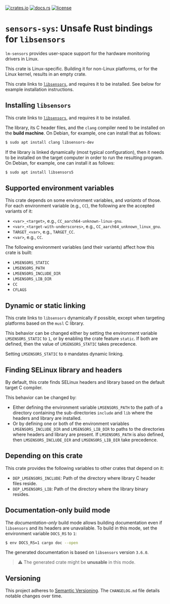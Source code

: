 [![crates.io](https://img.shields.io/crates/v/sensors-sys.svg)](https://crates.io/crates/sensors-sys)
[![docs.rs](https://docs.rs/sensors-sys/badge.svg)](https://docs.rs/sensors-sys)
[![license](https://img.shields.io/github/license/koutheir/sensors-sys?color=black)](https://raw.githubusercontent.com/koutheir/sensors-sys/master/LICENSE.txt)

# `sensors-sys`: Unsafe Rust bindings for `libsensors`

`lm-sensors` provides user-space support for the hardware monitoring drivers
in Linux.

This crate is Linux-specific. Building it for non-Linux platforms, or for
the Linux kernel, results in an empty crate.

This crate links to [`libsensors`](https://github.com/lm-sensors/lm-sensors), and requires it to be
installed.
See below for example installation instructions.

## Installing `libsensors`

This crate links to [`libsensors`](https://github.com/lm-sensors/lm-sensors), and requires it to be
installed.

The library, its C header files, and the `clang` compiler need to be installed on the **build machine**.
On Debian, for example, one can install that as follows:
```sh
$ sudo apt install clang libsensors-dev
```

If the library is linked dynamically (most typical configuration), then it needs to be installed
on the target computer in order to run the resulting program.
On Debian, for example, one can install it as follows:
```sh
$ sudo apt install libsensors5
```

## Supported environment variables

This crate depends on some environment variables, and *variants* of those.
For each environment variable (e.g., `CC`), the following are the accepted
variants of it:
- `<var>_<target>`, e.g., `CC_aarch64-unknown-linux-gnu`.
- `<var>_<target-with-underscores>`, e.g., `CC_aarch64_unknown_linux_gnu`.
- `TARGET_<var>`, e.g., `TARGET_CC`.
- `<var>`, e.g., `CC`.

The following environment variables (and their variants) affect how this crate
is built:
- `LMSENSORS_STATIC`
- `LMSENSORS_PATH`
- `LMSENSORS_INCLUDE_DIR`
- `LMSENSORS_LIB_DIR`
- `CC`
- `CFLAGS`

## Dynamic or static linking

This crate links to `libsensors` dynamically if possible, except when targeting
platforms based on the `musl` C library.

This behavior can be changed either by setting the environment variable
`LMSENSORS_STATIC` to `1`, or by enabling the crate feature `static`.
If both are defined, then the value of `LMSENSORS_STATIC` takes precedence.

Setting `LMSENSORS_STATIC` to `0` mandates dynamic linking.

## Finding SELinux library and headers

By default, this crate finds SELinux headers and library based on the default
target C compiler.

This behavior can be changed by:
- Either defining the environment variable `LMSENSORS_PATH` to the path of
  a directory containing the sub-directories `include` and `lib` where
  the headers and library are installed.
- Or by defining one or both of the environment variables `LMSENSORS_INCLUDE_DIR`
  and `LMSENSORS_LIB_DIR` to paths to the directories where headers and library
  are present. If `LMSENSORS_PATH` is also defined, then `LMSENSORS_INCLUDE_DIR`
  and `LMSENSORS_LIB_DIR` take precedence.

## Depending on this crate

This crate provides the following variables to other crates that depend on it:
- `DEP_LMSENSORS_INCLUDE`: Path of the directory where library C header files reside.
- `DEP_LMSENSORS_LIB`: Path of the directory where the library binary resides.

## Documentation-only build mode

The *documentation-only* build mode allows building documentation even if
`libsensors` and its headers are unavailable.
To build in this mode, set the environment variable `DOCS_RS` to `1`:
```bash
$ env DOCS_RS=1 cargo doc --open
```

The generated documentation is based on `libsensors` version `3.6.0`.

> ⚠️ The generated crate might be **unusable** in this mode.

## Versioning

This project adheres to [Semantic Versioning].
The `CHANGELOG.md` file details notable changes over time.

[Semantic Versioning]: https://semver.org/spec/v2.0.0.html
